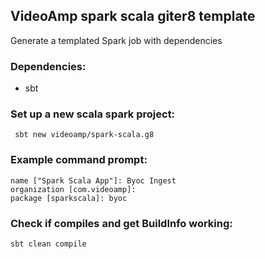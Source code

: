 ## VideoAmp spark scala giter8 template

Generate a templated Spark job with dependencies


### Dependencies:
 - sbt


### Set up a new scala spark project:
``` sbt new videoamp/spark-scala.g8``` 


### Example command prompt:
``` 
name ["Spark Scala App"]: Byoc Ingest
organization [com.videoamp]:
package [sparkscala]: byoc
```


### Check if compiles and get BuildInfo working:
```sbt clean compile```
 